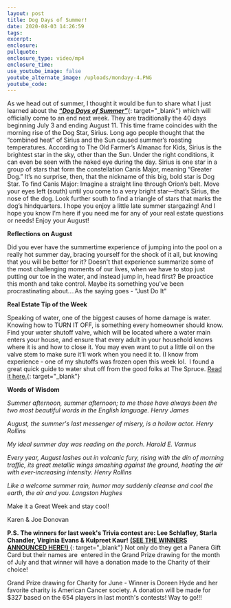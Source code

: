 ```yaml
---
layout: post
title: Dog Days of Summer!
date: 2020-08-03 14:26:59
tags:
excerpt:
enclosure:
pullquote:
enclosure_type: video/mp4
enclosure_time:
use_youtube_image: false
youtube_alternate_image: /uploads/mondayy-4.PNG
youtube_code:
---
```


As we head out of summer, I thought it would be fun to share what I just learned about the&nbsp;[**“*Dog Days of Summer”***](https://t.e2ma.net/click/kljcdd/sbltq1c/w2cgpl){: target="_blank"}&nbsp;which will officially come to an end next week. They are traditionally the 40 days beginning July 3 and ending August 11. This time frame coincides with the morning rise of the Dog Star, Sirius. Long ago people thought that the “combined heat” of Sirius and the Sun caused summer’s roasting temperatures. According to The Old Farmer’s Almanac for Kids, Sirius is the brightest star in the sky, other than the Sun. Under the right conditions, it can even be seen with the naked eye during the day. Sirius is one star in a group of stars that form the constellation Canis Major, meaning “Greater Dog.” It’s no surprise, then, that the nickname of this big, bold star is Dog Star. To find Canis Major: Imagine a straight line through Orion’s belt. Move your eyes left (south) until you come to a very bright star—that’s Sirius, the nose of the dog. Look further south to find a triangle of stars that marks the dog’s hindquarters. I hope you enjoy a little late summer stargazing\! And I hope you know I’m here if you need me for any of your real estate questions or needs\! Enjoy your August\!

**Reflections on August**

Did you ever have the summertime experience of jumping into the pool on a really hot summer day, bracing yourself for the shock of it all, but knowing that you will be better for it? Doesn't that experience summarize some of the most challenging moments of our lives, when we have to stop just putting our toe in the water, and instead jump in, head first? Be proactice this month and take control. Maybe its something you've been procrastinating about....As the saying goes - "Just Do It"

**Real Estate Tip of the Week**

Speaking of water, one of the biggest causes of home damage is water. Knowing how to TURN IT OFF, is something every homeowner should know. Find your water shutoff valve, which will be located where a water main enters your house, and ensure that every adult in your household knows where it is and how to close it. You may even want to put a little oil on the valve stem to make sure it’ll work when you need it to. (I know from experience - one of my shutoffs was frozen open this week lol.&nbsp; I found a great quick guide to water shut off from the good folks at The Spruce.&nbsp;[Read it here.](https://t.e2ma.net/click/kljcdd/sbltq1c/cvdgpl){: target="_blank"}

**Words of Wisdom**

*Summer afternoon, summer afternoon; to me those have always been the two most beautiful words in the English language. Henry James*

*August, the summer's last messenger of misery, is a hollow actor. Henry Rollins*

*My ideal summer day was reading on the porch. Harold E. Varmus*

*Every year, August lashes out in volcanic fury, rising with the din of morning traffic, its great metallic wings smashing against the ground, heating the air with ever-increasing intensity. Henry Rollins*

*Like a welcome summer rain, humor may suddenly cleanse and cool the earth, the air and you. Langston Hughes*

Make it a Great Week and stay cool\!

Karen & Joe Donovan

**P.S.&nbsp;**The winners for last week's Trivia contest are:&nbsp;**Lee Schlafley, Starla Chandler, Virginia Evans & Kulpreet Kaur****\!**&nbsp;[**(SEE THE WINNERS ANNOUNCED HERE\!)&nbsp;**](https://t.e2ma.net/click/kljcdd/sbltq1c/snegpl){: target="_blank"}&nbsp;Not only do they get a Panera Gift Card but their names are&nbsp; entered in the Grand Prize drawing for the month of July and that winner will have a donation made to the Charity of their choice\!&nbsp;

Grand Prize drawing for Charity for June - Winner is Doreen Hyde and her favorite charity is American Cancer society. A donation will be made for $327 based on the 654 players in last month's contests\! Way to go\!\!\!&nbsp;